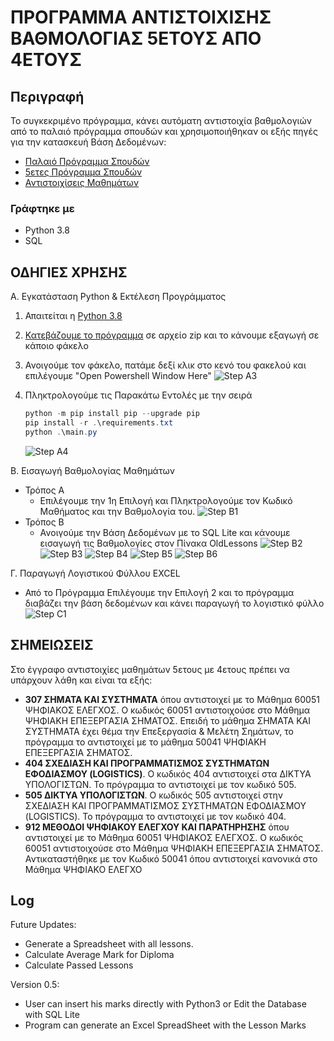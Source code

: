 # ΠΡΟΓΡΑΜΜΑ ΑΝΤΙΣΤΟΙΧΙΣΗΣ ΒΑΘΜΟΛΟΓΙΑΣ 5ΕΤΟΥΣ ΑΠΟ 4ΕΤΟΥΣ

## Περιγραφή

Το συγκεκριμένο πρόγραμμα, κάνει αυτόματη αντιστοιχία βαθμολογιών από το παλαιό πρόγραμμα σπουδών και χρησιμοποιήθηκαν οι εξής πηγές για την κατασκευή Βάση Δεδομένων:

- [Παλαιό Πρόγραμμα Σπουδών](http://idpe.uniwa.gr/news/dept-news/79-idpe-undergraduate)
- [5ετες Πρόγραμμα Σπουδών](http://idpe.uniwa.gr/pgprogram-menu/graduate-studies/studies-program)
- [Αντιστοιχίσεις Μαθημάτων](http://idpe.uniwa.gr/news/dept-news/499-antistoixiseis-mathimaton)

### Γράφτηκε με

- Python 3.8
- SQL

## ΟΔΗΓΙΕΣ ΧΡΗΣΗΣ

Α. Εγκατάσταση Python & Εκτέλεση Προγράμματος

  1. Απαιτείται η [Python 3.8](https://www.python.org/downloads/)
  2. [Κατεβάζουμε το πρόγραμμα](https://github.com/mariosffx/uniwa-generate-lesson-marks/archive/master.zip) σε αρχείο zip και το κάνουμε εξαγωγή σε κάποιο φάκελο
  3. Ανοιγούμε τον φάκελο, πατάμε δεξί κλικ στο κενό του φακελού και επιλέγουμε "Open Powershell Window Here"
    ![Step A3](Guide/stepa3.png "Step A3")
  4. Πληκτρολογούμε τις Παρακάτω Εντολές με την σειρά

      ```powershell
      python -m pip install pip --upgrade pip
      pip install -r .\requirements.txt
      python .\main.py
      ```

      ![Step A4](Guide/stepa4.png "Step A4")

Β. Εισαγωγή Βαθμολογίας Μαθημάτων
  - Τρόπος Α
    - Επιλέγουμε την 1η Επιλογή και Πληκτρολογούμε τον Κωδικό Μαθήματος και την Βαθμολογία του.
    ![Step B1](Guide/stepb1.png "Step B1")
  - Τρόπος Β
    - Ανοιγούμε την Βάση Δεδομένων με το SQL Lite και κάνουμε εισαγωγή τις Βαθμολογίες στον Πίνακα OldLessons
    ![Step B2](Guide/stepb2.png "Step B2")
    ![Step B3](Guide/stepb3.png "Step B3")
    ![Step B4](Guide/stepb4.png "Step B4")
    ![Step B5](Guide/stepb5.png "Step B5")
    ![Step B6](Guide/stepb6.png "Step B6")

Γ. Παραγωγή Λογιστικού Φύλλου EXCEL
  - Από το Πρόγραμμα Επιλέγουμε την Επιλογή 2 και το πρόγραμμα διαβάζει την βάση δεδομένων και κάνει παραγωγή το λογιστικό φύλλο
  ![Step C1](Guide/stepc1.png "Step C1")

## ΣΗΜΕΙΩΣΕΙΣ

Στο έγγραφο αντιστοιχίες μαθημάτων 5ετους με 4ετους πρέπει να υπάρχουν λάθη και είναι τα εξής:

- **307 ΣΗΜΑΤΑ ΚΑΙ ΣΥΣΤΗΜΑΤΑ** όπου αντιστοιχεί με το Μάθημα 60051 ΨΗΦΙΑΚΟΣ ΕΛΕΓΧΟΣ. Ο κωδικός 60051 αντιστοιχούσε στο Μάθημα ΨΗΦΙΑΚΗ ΕΠΕΞΕΡΓΑΣΙΑ ΣΗΜΑΤΟΣ. Επειδή το μάθημα ΣΗΜΑΤΑ ΚΑΙ ΣΥΣΤΗΜΑΤΑ έχει θέμα την Επεξεργασία & Μελέτη Σημάτων, το πρόγραμμα το αντιστοιχεί με το μάθημα 50041 ΨΗΦΙΑΚΗ ΕΠΕΞΕΡΓΑΣΙΑ ΣΗΜΑΤΟΣ.
- **404 ΣΧΕΔΙΑΣΗ ΚΑΙ ΠΡΟΓΡΑΜΜΑΤΙΣΜΟΣ ΣΥΣΤΗΜΑΤΩΝ ΕΦΟΔΙΑΣΜΟΥ (LOGISTICS)**. Ο κωδικός 404 αντιστοιχεί στα ΔΙΚΤΥΑ ΥΠΟΛΟΓΙΣΤΩΝ. Το πρόγραμμα το αντιστοιχεί με τον κωδικό 505.
- **505 ΔΙΚΤΥΑ ΥΠΟΛΟΓΙΣΤΩΝ**. Ο κωδικός 505 αντιστοιχεί στην ΣΧΕΔΙΑΣΗ ΚΑΙ ΠΡΟΓΡΑΜΜΑΤΙΣΜΟΣ ΣΥΣΤΗΜΑΤΩΝ ΕΦΟΔΙΑΣΜΟΥ (LOGISTICS). Το πρόγραμμα το αντιστοιχεί με τον κωδικό 404.
- **912 ΜΕΘΟΔΟΙ ΨΗΦΙΑΚΟΥ ΕΛΕΓΧΟΥ ΚΑΙ ΠΑΡΑΤΗΡΗΣΗΣ** όπου αντιστοιχεί με το Μάθημα 60051 ΨΗΦΙΑΚΟΣ ΕΛΕΓΧΟΣ. Ο κωδικός 60051 αντιστοιχούσε στο Μάθημα ΨΗΦΙΑΚΗ ΕΠΕΞΕΡΓΑΣΙΑ ΣΗΜΑΤΟΣ. Αντικαταστήθηκε με τον Κωδικό 50041 όπου αντιστοιχεί κανονικά στο Μάθημα ΨΗΦΙΑΚΟ ΕΛΕΓΧΟ

## Log

Future Updates:

- Generate a Spreadsheet with all lessons.
- Calculate Average Mark for Diploma
- Calculate Passed Lessons

Version 0.5:

- User can insert his marks directly with Python3 or Edit the Database with SQL Lite
- Program can generate an Excel SpreadSheet with the Lesson Marks
